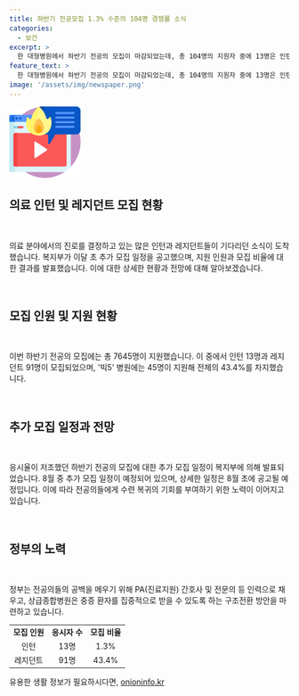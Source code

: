```yaml
---
title: 하반기 전공모집 1.3% 수준의 104명 경쟁률 소식
categories:
  - 보건
excerpt: >
  한 대형병원에서 하반기 전공의 모집이 마감되었는데, 총 104명의 지원자 중에 13명은 인턴, 91명은 레지던트였다. 빅5 병원에는 45명이 지원해 전체의 43.4%를 차지했는데, 전반적인 응시율이 저조하여 복지부가 이달 중 추가 모집을 실시할 예정이다. 추가 모집 일정은 8월 초에 공고될 예정이며, 전공의들을 최대한 부여하기 위한 계획이다. 정부는 또한 PA(진료지원) 간호사 및 전문의 등을 고용하여 전공의 공백을 메우고, 상급종합병원은 중증 환자를 집중적으로 받을 수 있도록 하는 구조전환 방안을 마련하고 있다.
feature_text: >
  한 대형병원에서 하반기 전공의 모집이 마감되었는데, 총 104명의 지원자 중에 13명은 인턴, 91명은 레지던트였다. 빅5 병원에는 45명이 지원해 전체의 43.4%를 차지했는데, 전반적인 응시율이 저조하여 복지부가 이달 중 추가 모집을 실시할 예정이다. 추가 모집 일정은 8월 초에 공고될 예정이며, 전공의들을 최대한 부여하기 위한 계획이다. 정부는 또한 PA(진료지원) 간호사 및 전문의 등을 고용하여 전공의 공백을 메우고, 상급종합병원은 중증 환자를 집중적으로 받을 수 있도록 하는 구조전환 방안을 마련하고 있다.
image: '/assets/img/newspaper.png'
---
```


<p><img src="/assets/img/news.png" alt="rentncar 속보" /></p>

<h2 data-ke-size="size26">의료 인턴 및 레지던트 모집 현황</h2>

<p data-ke-size="size16">&nbsp;</p>

<p>의료 분야에서의 진로를 결정하고 있는 많은 인턴과 레지던트들이 기다리던 소식이 도착했습니다. 복지부가 이달 초 추가 모집 일정을 공고했으며, 지원 인원과 모집 비율에 대한 결과를 발표했습니다. 이에 대한 상세한 현황과 전망에 대해 알아보겠습니다.</p>

<p data-ke-size="size16">&nbsp;</p>

<h2 data-ke-size="size26">모집 인원 및 지원 현황</h2>

<p data-ke-size="size16">&nbsp;</p>

<p>이번 하반기 전공의 모집에는 총 7645명이 지원했습니다. 이 중에서 인턴 13명과 레지던트 91명이 모집되었으며, '빅5' 병원에는 45명이 지원해 전체의 43.4%를 차지했습니다.</p>

<p data-ke-size="size16">&nbsp;</p>

<h2 data-ke-size="size26">추가 모집 일정과 전망</h2>

<p data-ke-size="size16">&nbsp;</p>

<p>응시율이 저조했던 하반기 전공의 모집에 대한 추가 모집 일정이 복지부에 의해 발표되었습니다. 8월 중 추가 모집 일정이 예정되어 있으며, 상세한 일정은 8월 초에 공고될 예정입니다. 이에 따라 전공의들에게 수련 복귀의 기회를 부여하기 위한 노력이 이어지고 있습니다.</p>

<p data-ke-size="size16">&nbsp;</p>

<h2 data-ke-size="size26">정부의 노력</h2>

<p data-ke-size="size16">&nbsp;</p>

<p>정부는 전공의들의 공백을 메우기 위해 PA(진료지원) 간호사 및 전문의 등 인력으로 채우고, 상급종합병원은 중증 환자를 집중적으로 받을 수 있도록 하는 구조전환 방안을 마련하고 있습니다.</p>

<p data-ke-size="size16"></p>

<table>
    <tbody>
        <tr>
            <td style="text-align: center; height: 17px;"><b>모집 인원</b></td>
            <td style="text-align: center; height: 17px;"><b>응시자 수</b></td>
            <td style="text-align: center; height: 17px;"><b>모집 비율</b></td>
        </tr>
        <tr>
            <td style="text-align: center; height: 17px;">인턴</td>
            <td style="text-align: center; height: 17px;">13명</td>
            <td style="text-align: center; height: 17px;">1.3%</td>
        </tr>
        <tr>
            <td style="text-align: center; height: 17px;">레지던트</td>
            <td style="text-align: center; height: 17px;">91명</td>
            <td style="text-align: center; height: 17px;">43.4%</td>
        </tr>
    </tbody>
</table>
유용한 생활 정보가 필요하시다면, <a href="https://onioninfo.kr" rel="dofollow">onioninfo.kr</a>


